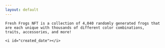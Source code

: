 ```yaml
---
layout: default
---
```


<title>freshfrogs.io</title>

<desc id="description" markdown="1" style="width: 90%; margin-left: auto; margin-right: auto;">

    Fresh Frogs NFT is a collection of 4,040 randomly generated frogs that are each unique with thousands of different color combinations, traits, accessories, and more!

    <i id="created_date"></i>

</desc>

<br>